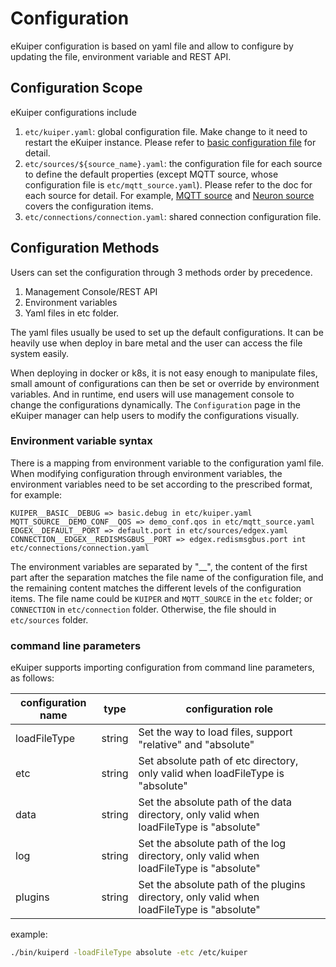 # Configuration

eKuiper configuration is based on yaml file and allow to configure by updating the file, environment variable and REST API.

## Configuration Scope

eKuiper configurations include

1. `etc/kuiper.yaml`: global configuration file. Make change to it need to restart the eKuiper instance. Please refer to [basic configuration file](./global_configurations.md) for detail.
2. `etc/sources/${source_name}.yaml`: the configuration file for each source to define the default properties (except MQTT source, whose configuration file is `etc/mqtt_source.yaml`). Please refer to the doc for each source for detail. For example, [MQTT source](../guide/sources/builtin/mqtt.md) and [Neuron source](../guide/sources/builtin/neuron.md) covers the configuration items.
3. `etc/connections/connection.yaml`: shared connection configuration file.

## Configuration Methods

Users can set the configuration through 3 methods order by precedence.

1. Management Console/REST API
2. Environment variables
3. Yaml files in etc folder.

The yaml files usually be used to set up the default configurations. It can be heavily use when deploy in bare metal and the user can access the file system easily.

When deploying in docker or k8s, it is not easy enough to manipulate files, small amount of configurations can then be set or override by environment variables. And in runtime, end users will use management console to change the configurations dynamically. The `Configuration` page in the eKuiper manager can help users to modify the configurations visually.

### Environment variable syntax

There is a mapping from environment variable to the configuration yaml file. When modifying configuration through environment variables, the environment variables need to be set according to the prescribed format, for example:

```text
KUIPER__BASIC__DEBUG => basic.debug in etc/kuiper.yaml
MQTT_SOURCE__DEMO_CONF__QOS => demo_conf.qos in etc/mqtt_source.yaml
EDGEX__DEFAULT__PORT => default.port in etc/sources/edgex.yaml
CONNECTION__EDGEX__REDISMSGBUS__PORT => edgex.redismsgbus.port int etc/connections/connection.yaml
```

The environment variables are separated by "__", the content of the first part after the separation matches the file name of the configuration file, and the remaining content matches the different levels of the configuration items. The file name could be `KUIPER` and `MQTT_SOURCE` in the `etc` folder; or  `CONNECTION` in `etc/connection` folder. Otherwise, the file should in `etc/sources` folder.

### command line parameters

eKuiper supports importing configuration from command line parameters, as follows:

| configuration name | type   | configuration role                                                                         |
|--------------------|--------|--------------------------------------------------------------------------------------------|
| loadFileType       | string | Set the way to load files, support "relative" and "absolute"                               |
| etc                | string | Set absolute path of etc directory, only valid when loadFileType is "absolute"             |
| data               | string | Set the absolute path of the data directory, only valid when loadFileType is "absolute"    |
| log                | string | Set the absolute path of the log directory, only valid when loadFileType is "absolute"     |
| plugins            | string | Set the absolute path of the plugins directory, only valid when loadFileType is "absolute" |

example:

```sh
./bin/kuiperd -loadFileType absolute -etc /etc/kuiper
```
